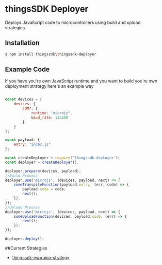 # thingsSDK Deployer

Deploys JavaScript code to microcontrollers using build and upload strategies.

## Installation

```bash
$ npm install thingssdk\thingssdk-deployer
```

## Example Code

If you have you're own JavaScript runtime and you want to build you're own deployment strategy here's an example way

```javascript

const devices = {
    devices: {
        COM7: {
            runtime: "microjs",
            baud_rate: 115200
        }
    }
};

const payload: {
    entry: "index.js"
};

const createDeployer = require('thingssdk-deployer');
const deployer = createDeployer();

deployer.prepare(devices, payload);
//Build Process
deployer.use('microjs', (devices, payload, next) => {
    someTranspileFunction(payload.entry, (err, code) => {
        payload.code = code;
        next();
    });
});
//Upload Process
deployer.use('microjs', (devices, payload, next) => {
    someUploadFunction(devices, payload.code, (err) => {
        next();
    });
});

deployer.deploy();

```

##Current Strategies

* [thingssdk-espruino-strategy](https://github.com/thingsSDK/thingssdk-espruino-strategy)
